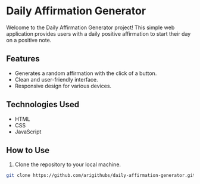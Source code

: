 # Daily Affirmation Generator

Welcome to the Daily Affirmation Generator project! This simple web application provides users with a daily positive affirmation to start their day on a positive note.

## Features

- Generates a random affirmation with the click of a button.
- Clean and user-friendly interface.
- Responsive design for various devices.

## Technologies Used

- HTML
- CSS
- JavaScript

## How to Use

1. Clone the repository to your local machine.

```bash
git clone https://github.com/arigithubs/daily-affirmation-generator.git
